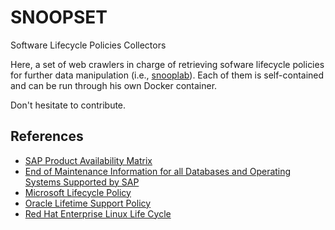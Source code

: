 # SNOOPSET
Software Lifecycle Policies Collectors

Here, a set of web crawlers in charge of retrieving sofware lifecycle policies for further data manipulation (i.e., [snooplab](http://snooplab.alien6.com)). Each of them is self-contained and can be run through his own Docker container.

Don't hesitate to contribute.

## References

* [SAP Product Availability Matrix](https://apps.support.sap.com/sap/support/pam)
* [End of Maintenance Information for all Databases and Operating Systems Supported by SAP](https://archive.sap.com/documents/docs/DOC-8280)
* [Microsoft Lifecycle Policy](https://support.microsoft.com/en-us/lifecycle/selectindex)
* [Oracle Lifetime Support Policy](https://www.oracle.com/support/lifetime-support/index.html) 
* [Red Hat Enterprise Linux Life Cycle](https://access.redhat.com/support/policy/updates/errata) 
